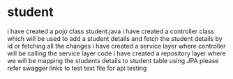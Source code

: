 # student
i have created a pojo class student.java
i have created a controller class which will be used to add a student details and fetch the student details by id or fetching all the changes
i have created a service layer where controller will be calling the service layer code
i have created a repository layer where we will be mapping the students details to student table using JPA
please refer swagger links to test text file for api testing
